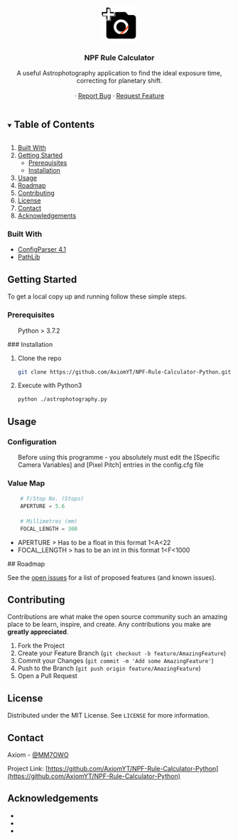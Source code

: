 <!-- PROJECT LOGO -->
<br />
<p align="center">
  <a href="https://github.com/AxiomYT/NPF-Rule-Calculator-Python">
    <img src="logo.svg" alt="Logo" width="80" height="80">
  </a>

  <h3 align="center">NPF Rule Calculator</h3>

  <p align="center">
    A useful Astrophotography application to find the ideal exposure time, correcting for planetary shift.
    <br />
<!--    <a href="https://github.com/AxiomYT/NPF-Rule-Calculator-Python"><strong>Explore the docs »</strong></a>-->
    <br />
    <!--<a href="https://github.com/AxiomYT/NPF-Rule-Calculator-Python">View Demo</a>-->
    ·
    <a href="https://github.com/AxiomYT/NPF-Rule-Calculator-Python/issues">Report Bug</a>
    ·
    <a href="https://github.com/AxiomYT/NPF-Rule-Calculator-Python/issues">Request Feature</a>
  </p>
</p>



<!-- TABLE OF CONTENTS -->
<details open="open">
  <summary><h2 style="display: inline-block">Table of Contents</h2></summary>
  <ol>
    <li>
      <a href="#built-with">Built With</a>
    </li>
    <li>
      <a href="#getting-started">Getting Started</a>
      <ul>
        <li><a href="#prerequisites">Prerequisites</a></li>
        <li><a href="#installation">Installation</a></li>
      </ul>
    </li>
    <li><a href="#usage">Usage</a></li>
    <li><a href="#roadmap">Roadmap</a></li>
    <li><a href="#contributing">Contributing</a></li>
    <li><a href="#license">License</a></li>
    <li><a href="#contact">Contact</a></li>
    <li><a href="#acknowledgements">Acknowledgements</a></li>
  </ol>
</details>


### Built With

* [ConfigParser 4.1](https://docs.python.org/3/library/configparser.html)
* [PathLib](https://docs.python.org/3/library/pathlib.html)


<!-- GETTING STARTED -->
## Getting Started

To get a local copy up and running follow these simple steps.

### Prerequisites

<ul>
Python > 3.7.2
</ul>
### Installation

1. Clone the repo
   ```sh
   git clone https://github.com/AxiomYT/NPF-Rule-Calculator-Python.git
   ```
2. Execute with Python3
   ```sh
   python ./astrophotography.py
   ```



<!-- USAGE EXAMPLES -->
## Usage

### Configuration

<ul> Before using this programme - you absolutely must edit the [Specific Camera Variables] and [Pixel Pitch] entries in the config.cfg file
</ul>

### Value Map

```python
    # F/Stop No. (Stops)
    APERTURE = 5.6

    # Millimetres (mm)
    FOCAL_LENGTH = 300
```
<ul>
  <li>APERTURE > Has to be a float in this format 1&ltA&lt22</li>
  <li>FOCAL_LENGTH > has to be an int in this format 1&ltF&lt1000</li>
</ul>
<!-- ROADMAP -->
## Roadmap

See the [open issues](https://github.com/AxiomYT/NPF-Rule-Calculator-Python/issues) for a list of proposed features (and known issues).



<!-- CONTRIBUTING -->
## Contributing

Contributions are what make the open source community such an amazing place to be learn, inspire, and create. Any contributions you make are **greatly appreciated**.

1. Fork the Project
2. Create your Feature Branch (`git checkout -b feature/AmazingFeature`)
3. Commit your Changes (`git commit -m 'Add some AmazingFeature'`)
4. Push to the Branch (`git push origin feature/AmazingFeature`)
5. Open a Pull Request



<!-- LICENSE -->
## License

Distributed under the MIT License. See `LICENSE` for more information.



<!-- CONTACT -->
## Contact

Axiom - [@MM7OWO](https://twitter.com/MM7OWO)

Project Link: [https://github.com/AxiomYT/NPF-Rule-Calculator-Python](https://github.com/AxiomYT/NPF-Rule-Calculator-Python)



<!-- ACKNOWLEDGEMENTS -->
## Acknowledgements

* []()
* []()
* []()





<!-- MARKDOWN LINKS & IMAGES -->
<!-- https://www.markdownguide.org/basic-syntax/#reference-style-links -->
[contributors-shield]: https://img.shields.io/github/contributors/AxiomYT/repo.svg?style=for-the-badge
[contributors-url]: https://github.com/AxiomYT/repo/graphs/contributors
[forks-shield]: https://img.shields.io/github/forks/AxiomYT/repo.svg?style=for-the-badge
[forks-url]: https://github.com/AxiomYT/repo/network/members
[stars-shield]: https://img.shields.io/github/stars/AxiomYT/repo.svg?style=for-the-badge
[stars-url]: https://github.com/AxiomYT/repo/stargazers
[issues-shield]: https://img.shields.io/github/issues/AxiomYT/repo.svg?style=for-the-badge
[issues-url]: https://github.com/AxiomYT/repo/issues
[license-shield]: https://img.shields.io/github/license/AxiomYT/repo.svg?style=for-the-badge
[license-url]: https://github.com/AxiomYT/repo/blob/master/LICENSE.txt
[linkedin-shield]: https://img.shields.io/badge/-LinkedIn-black.svg?style=for-the-badge&logo=linkedin&colorB=555
[linkedin-url]: https://linkedin.com/in/AxiomYT
